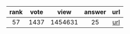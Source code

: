 
| rank | vote | view | answer | url |
|:-:|:-:|:-:|:-:|:-:|
|57|1437|1454631|25| [url](http://stackoverflow.com/questions/493386/how-to-print-without-newline-or-space) |
